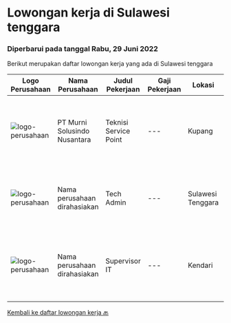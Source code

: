 
  # Lowongan kerja di Sulawesi tenggara

  ### Diperbarui pada tanggal Rabu, 29 Juni 2022

  Berikut merupakan daftar lowongan kerja yang ada di Sulawesi tenggara

  |Logo Perusahaan | Nama Perusahaan | Judul Pekerjaan | Gaji Pekerjaan | Lokasi | Deskripsi | Tanggal diunggah | Pranala |
  | -------------- | --------------- | --------------- | --------- | --------- | -------------- | ------- | ----------- |
  |![logo-perusahaan](https://image-service-cdn.seek.com.au/2d1ea8ff0455564725ee461e7649b26b6f031a13/ee4dce1061f3f616224767ad58cb2fc751b8d2dc)|PT Murni Solusindo Nusantara|Teknisi Service Point|---|Kupang|DESKRIPSI PEKERJAAN: Melakukan PM (Preventive Maintenance) dan CM (Corrective Maintenance) ke customer sesuai dengan SLA yang sudah ditetapkan....|Rabu, 29 Juni 2022|https://www.jobstreet.co.id/id/job/teknisi-service-point-3937585?token=0~7ec9e964-f25a-4d1e-b35d-e75260c0fb3a&sectionRank=1&jobId=jobstreet-id-job-3937585|
|![logo-perusahaan](https://i.ibb.co/sqvTCh9/112815900-stock-vector-no-image-available-icon-flat-vector.webp)|Nama perusahaan dirahasiakan|Tech Admin|---|Sulawesi Tenggara|Kualifikasi: Pendidikan minimal SMK/SMA, lebih diutamakan D3 semua jurusan Khusus level engineer, pendidikan minimal D3/S1 semua jurusan teknik...|Sabtu, 25 Juni 2022|https://www.jobstreet.co.id/id/job/tech-admin-3923006?token=0~7ec9e964-f25a-4d1e-b35d-e75260c0fb3a&sectionRank=2&jobId=jobstreet-id-job-3923006|
|![logo-perusahaan](https://i.ibb.co/sqvTCh9/112815900-stock-vector-no-image-available-icon-flat-vector.webp)|Nama perusahaan dirahasiakan|Supervisor IT|---|Kendari|JENJANG : Strata 1 (S1)JURUSAN : Diutamakan Teknik InformatikaPENGALAMAN KERJA DIBIDANG IT	: Min. 1 TahunSkill Wajib :• Menguasai Sistem Jaringan --...|Minggu, 19 Juni 2022|https://www.jobstreet.co.id/id/job/supervisor-it-3914866?token=0~7ec9e964-f25a-4d1e-b35d-e75260c0fb3a&sectionRank=3&jobId=jobstreet-id-job-3914866|


  [Kembali ke daftar lowongan kerja 🔙](../README.md#daftar-lowongan-kerja)
  